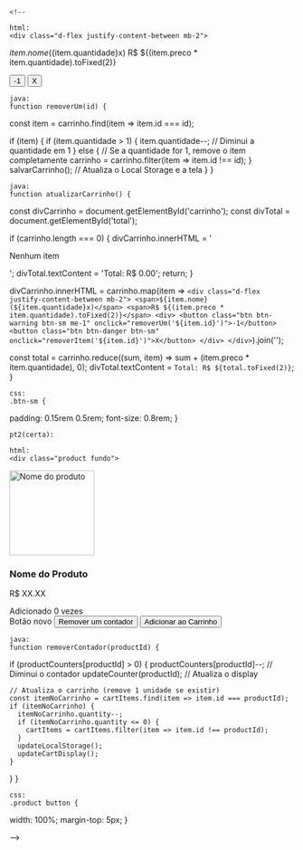     <!--
    
    html:
    <div class="d-flex justify-content-between mb-2">
  <span>${item.nome} (${item.quantidade}x)</span>
  <span>R$ ${(item.preco * item.quantidade).toFixed(2)}</span>
  <div>
    <button class="btn btn-warning btn-sm me-1" onclick="removerUm('${item.id}')">-1</button>
    <button class="btn btn-danger btn-sm" onclick="removerItem('${item.id}')">X</button>
  </div>
</div>

    java:
    function removerUm(id) {
  const item = carrinho.find(item => item.id === id);
  
  if (item) {
    if (item.quantidade > 1) {
      item.quantidade--; // Diminui a quantidade em 1
    } else {
      // Se a quantidade for 1, remove o item completamente
      carrinho = carrinho.filter(item => item.id !== id);
    }
    salvarCarrinho(); // Atualiza o Local Storage e a tela
  }
}

    java:
    function atualizarCarrinho() {
  const divCarrinho = document.getElementById('carrinho');
  const divTotal = document.getElementById('total');

  if (carrinho.length === 0) {
    divCarrinho.innerHTML = '<p class="text-muted">Nenhum item</p>';
    divTotal.textContent = 'Total: R$ 0.00';
    return;
  }

  divCarrinho.innerHTML = carrinho.map(item => `
    <div class="d-flex justify-content-between mb-2">
      <span>${item.nome} (${item.quantidade}x)</span>
      <span>R$ ${(item.preco * item.quantidade).toFixed(2)}</span>
      <div>
        <button class="btn btn-warning btn-sm me-1" onclick="removerUm('${item.id}')">-1</button>
        <button class="btn btn-danger btn-sm" onclick="removerItem('${item.id}')">X</button>
      </div>
    </div>
  `).join('');

  const total = carrinho.reduce((sum, item) => sum + (item.preco * item.quantidade), 0);
  divTotal.textContent = `Total: R$ ${total.toFixed(2)}`;
}

    css:
    .btn-sm {
  padding: 0.15rem 0.5rem;
  font-size: 0.8rem;
}



    pt2(certa):

    html:
    <div class="product fundo">
  <img src="URL_DA_IMAGEM" alt="Nome do produto" width="150">
  <h3>Nome do Produto</h3>
  <p>R$ XX.XX</p>
  <div class="click-counter" id="counter-p1">Adicionado 0 vezes</div>
   Botão novo 
  <button class="btn btn-danger btn-sm mt-1" onclick="removerContador('p1')">
    Remover um contador
  </button>
  <button class="btn btn-primary mt-2" onclick="adicionarAoCarrinho('p1', 'Nome', XX.XX)">
    Adicionar ao Carrinho
  </button>
</div> 

    java:
    function removerContador(productId) {
  if (productCounters[productId] > 0) {
    productCounters[productId]--; // Diminui o contador
    updateCounter(productId); // Atualiza o display
    
    // Atualiza o carrinho (remove 1 unidade se existir)
    const itemNoCarrinho = cartItems.find(item => item.id === productId);
    if (itemNoCarrinho) {
      itemNoCarrinho.quantity--;
      if (itemNoCarrinho.quantity <= 0) {
        cartItems = cartItems.filter(item => item.id !== productId);
      }
      updateLocalStorage();
      updateCartDisplay();
    }
  }
}

    css:
    .product button {
  width: 100%;
  margin-top: 5px;
}


-->    
